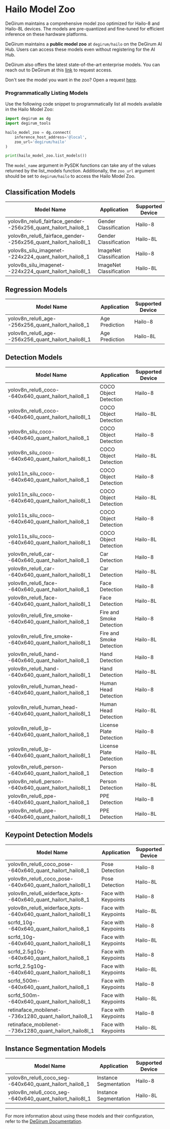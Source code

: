 # Hailo Model Zoo

DeGirum maintains a comprehensive model zoo optimized for Hailo-8 and Hailo-8L devices. The models are pre-quantized and fine-tuned for efficient inference on these hardware platforms. 

DeGirum maintains a **public model zoo** at `degirum/hailo` on the DeGirum AI Hub. Users can access these models even without registering for the AI Hub.

DeGirum also offers the latest state-of-the-art enterprise models. You can reach out to DeGirum at this [link](https://degirum.atlassian.net/servicedesk/customer/portal/1/group/1/create/2) to request access.

Don't see the model you want in the zoo? Open a request [here](https://github.com/DeGirum/hailo_examples/issues/new?assignees=&labels=model-request&projects=&template=model_request.md&title=Model+Request%3A+%5BModel+Name%5D).

### Programmatically Listing Models

Use the following code snippet to programmatically list all models available in the Hailo Model Zoo:

```python
import degirum as dg
import degirum_tools

hailo_model_zoo = dg.connect(
    inference_host_address='@local',
    zoo_url='degirum/hailo'    
)

print(hailo_model_zoo.list_models())
```
The `model_name` argument in PySDK functions can take any of the values returned by the list_models function. Additionally, the `zoo_url` argument should be set to `degirum/hailo` to access the Hailo Model Zoo.

## Classification Models

| Model Name                                                        | Application               | Supported Device |
|-------------------------------------------------------------------|---------------------------|------------------|
| yolov8n_relu6_fairface_gender--256x256_quant_hailort_hailo8_1     | Gender Classification     | Hailo-8          |
| yolov8n_relu6_fairface_gender--256x256_quant_hailort_hailo8l_1    | Gender Classification     | Hailo-8L         |
| yolov8s_silu_imagenet--224x224_quant_hailort_hailo8_1             | ImageNet Classification   | Hailo-8          |
| yolov8s_silu_imagenet--224x224_quant_hailort_hailo8l_1            | ImageNet Classification   | Hailo-8L         |

## Regression Models

| Model Name                                                | Application               | Supported Device |
|-----------------------------------------------------------|---------------------------|------------------|
| yolov8n_relu6_age--256x256_quant_hailort_hailo8_1         | Age Prediction            | Hailo-8          |
| yolov8n_relu6_age--256x256_quant_hailort_hailo8l_1        | Age Prediction            | Hailo-8L         |

## Detection Models

| Model Name                                     | Application              | Supported Device |
|-----------------------------------------------|--------------------------|------------------|
| yolov8n_relu6_coco--640x640_quant_hailort_hailo8_1            | COCO Object Detection     | Hailo-8           |
| yolov8n_relu6_coco--640x640_quant_hailort_hailo8l_1           | COCO Object Detection     | Hailo-8L          |
| yolov8n_silu_coco--640x640_quant_hailort_hailo8_1             | COCO Object Detection     | Hailo-8           |
| yolov8n_silu_coco--640x640_quant_hailort_hailo8l_1            | COCO Object Detection     | Hailo-8L          |
| yolo11n_silu_coco--640x640_quant_hailort_hailo8_1             | COCO Object Detection     | Hailo-8           |
| yolo11n_silu_coco--640x640_quant_hailort_hailo8l_1            | COCO Object Detection     | Hailo-8L          |
| yolo11s_silu_coco--640x640_quant_hailort_hailo8_1             | COCO Object Detection     | Hailo-8           |
| yolo11s_silu_coco--640x640_quant_hailort_hailo8l_1            | COCO Object Detection     | Hailo-8L          |
| yolov8n_relu6_car--640x640_quant_hailort_hailo8_1             | Car Detection             | Hailo-8           |
| yolov8n_relu6_car--640x640_quant_hailort_hailo8l_1            | Car Detection             | Hailo-8L          |
| yolov8n_relu6_face--640x640_quant_hailort_hailo8_1            | Face Detection            | Hailo-8           |
| yolov8n_relu6_face--640x640_quant_hailort_hailo8l_1           | Face Detection            | Hailo-8L          |
| yolov8n_relu6_fire_smoke--640x640_quant_hailort_hailo8_1      | Fire and Smoke Detection  | Hailo-8           |
| yolov8n_relu6_fire_smoke--640x640_quant_hailort_hailo8l_1     | Fire and Smoke Detection  | Hailo-8L          |
| yolov8n_relu6_hand--640x640_quant_hailort_hailo8_1            | Hand Detection            | Hailo-8           |
| yolov8n_relu6_hand--640x640_quant_hailort_hailo8l_1           | Hand Detection            | Hailo-8L          |
| yolov8n_relu6_human_head--640x640_quant_hailort_hailo8_1      | Human Head Detection      | Hailo-8           |
| yolov8n_relu6_human_head--640x640_quant_hailort_hailo8l_1     | Human Head Detection      | Hailo-8L          |
| yolov8n_relu6_lp--640x640_quant_hailort_hailo8_1              | License Plate Detection   | Hailo-8           |
| yolov8n_relu6_lp--640x640_quant_hailort_hailo8l_1             | License Plate Detection   | Hailo-8L          |
| yolov8n_relu6_person--640x640_quant_hailort_hailo8_1          | Person Detection          | Hailo-8           |
| yolov8n_relu6_person--640x640_quant_hailort_hailo8l_1         | Person Detection          | Hailo-8L          |
| yolov8n_relu6_ppe--640x640_quant_hailort_hailo8_1             | PPE Detection             | Hailo-8           |
| yolov8n_relu6_ppe--640x640_quant_hailort_hailo8l_1            | PPE Detection             | Hailo-8L          |

## Keypoint Detection Models

| Model Name                                                    | Application           | Supported Device  |
|---------------------------------------------------------------|-----------------------|-------------------|
| yolov8n_relu6_coco_pose--640x640_quant_hailort_hailo8_1       | Pose Detection        | Hailo-8           |
| yolov8n_relu6_coco_pose--640x640_quant_hailort_hailo8l_1      | Pose Detection        | Hailo-8L          |
| yolov8n_relu6_widerface_kpts--640x640_quant_hailort_hailo8_1  | Face with Keypoints   | Hailo-8           |
| yolov8n_relu6_widerface_kpts--640x640_quant_hailort_hailo8l_1 | Face with Keypoints   | Hailo-8L          |
| scrfd_10g--640x640_quant_hailort_hailo8_1                     | Face with Keypoints   | Hailo-8           |
| scrfd_10g--640x640_quant_hailort_hailo8l_1                    | Face with Keypoints   | Hailo-8L          |
| scrfd_2.5g10g--640x640_quant_hailort_hailo8_1                 | Face with Keypoints   | Hailo-8           |
| scrfd_2.5g10g--640x640_quant_hailort_hailo8l_1                | Face with Keypoints   | Hailo-8L          |
| scrfd_500m--640x640_quant_hailort_hailo8_1                    | Face with Keypoints   | Hailo-8           |
| scrfd_500m--640x640_quant_hailort_hailo8l_1                   | Face with Keypoints   | Hailo-8L          |
| retinaface_mobilenet--736x1280_quant_hailort_hailo8_1         | Face with Keypoints   | Hailo-8           |    
| retinaface_mobilenet--736x1280_quant_hailort_hailo8l_1        | Face with Keypoints   | Hailo-8L          |    


## Instance Segmentation Models

| Model Name                                     | Application              | Supported Device |
|-----------------------------------------------|--------------------------|------------------|
| yolov8n_relu6_coco_seg--640x640_quant_hailort_hailo8_1 | Instance Segmentation | Hailo-8        |
| yolov8n_relu6_coco_seg--640x640_quant_hailort_hailo8l_1 | Instance Segmentation | Hailo-8L       |

---

For more information about using these models and their configuration, refer to the [DeGirum Documentation](https://docs.degirum.com).

